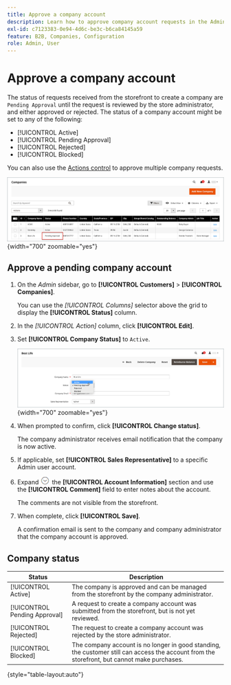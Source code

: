 ```yaml
---
title: Approve a company account
description: Learn how to approve company account requests in the Admin.
exl-id: c7123383-0e94-4d6c-be3c-b6ca84145a59
feature: B2B, Companies, Configuration
role: Admin, User
---
```

# Approve a company account

The status of requests received from the storefront to create a company are `Pending Approval` until the request is reviewed by the store administrator, and either approved or rejected. The status of a company account might be set to any of the following:

- [!UICONTROL Active]
- [!UICONTROL Pending Approval]
- [!UICONTROL Rejected]
- [!UICONTROL Blocked]

You can also use the [Actions control](account-company-manage.md) to approve multiple company requests.

![Pending Approval](./assets/companies-pending-approval.png){width="700" zoomable="yes"}

## Approve a pending company account

1. On the _Admin_ sidebar, go to **[!UICONTROL Customers]** > **[!UICONTROL Companies]**.

   You can use the _[!UICONTROL Columns]_ selector above the grid to display the **[!UICONTROL Status]** column.

1. In the _[!UICONTROL Action]_ column, click **[!UICONTROL Edit]**.

1. Set **[!UICONTROL Company Status]** to `Active`.

   ![Set the company status](./assets/company-status-active.png){width="700" zoomable="yes"}

1. When prompted to confirm, click **[!UICONTROL Change status]**.

   The company administrator receives email notification that the company is now active.

1. If applicable, set **[!UICONTROL Sales Representative]** to a specific Admin user account.

1. Expand ![Expansion selector](../assets/icon-display-expand.png)  the **[!UICONTROL Account Information]** section and use the **[!UICONTROL Comment]** field to enter notes about the account.

   The comments are not visible from the storefront.

1. When complete, click **[!UICONTROL Save]**.

   A confirmation email is sent to the company and company administrator that the company account is approved.

## Company status

| Status           | Description                                                                                                                                |
|------------------|--------------------------------------------------------------------------------------------------------------------------------------------|
| [!UICONTROL Active] | The company is approved and can be managed from the storefront by the company administrator.                                               |
| [!UICONTROL Pending Approval] | A request to create a company account was submitted from the storefront, but is not yet reviewed.                                          |
| [!UICONTROL Rejected] | The request to create a company account was rejected by the store administrator.                                                           |
| [!UICONTROL Blocked]| The company account is no longer in good standing, the customer still can access the account from the storefront, but cannot make purchases. |

{style="table-layout:auto"}

